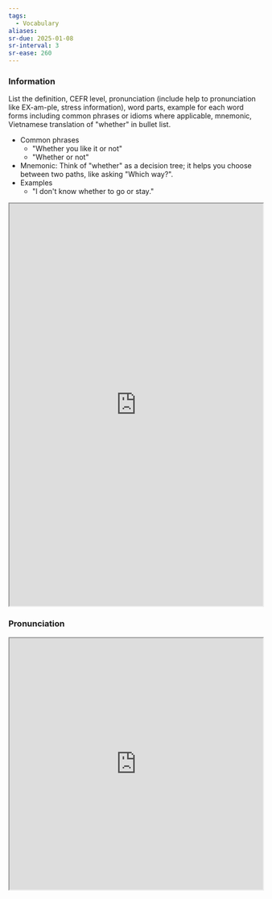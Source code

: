 ```yaml
---
tags:
  - Vocabulary
aliases:
sr-due: 2025-01-08
sr-interval: 3
sr-ease: 260
---
```

### Information

List the definition, CEFR level, pronunciation (include help to pronunciation like EX-am-ple, stress information), word parts, example for each word forms including common phrases or idioms where applicable, mnemonic, Vietnamese translation of "whether" in bullet list.

- Common phrases
	- "Whether you like it or not"
	- "Whether or not"
- Mnemonic: Think of "whether" as a decision tree; it helps you choose between two paths, like asking "Which way?".
- Examples
	- "I don't know whether to go or stay."

<iframe
    height="800"
    width="100%"
    style="padding: 0; margin: 0;"
    src="https://www.perplexity.ai">
</iframe>

### Pronunciation

<iframe
    height="500"
    width="100%"
    style="padding: 0; margin: 0;"
    src="https://www.google.com/search?q=how+to+pronounce+whether&hl=en">
</iframe>